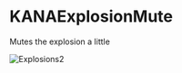 # KANAExplosionMute

Mutes the explosion a little

![Explosions2](https://user-images.githubusercontent.com/41547570/204362463-5ada3daa-e7ab-4ccb-97e5-e1cda602f950.gif)
